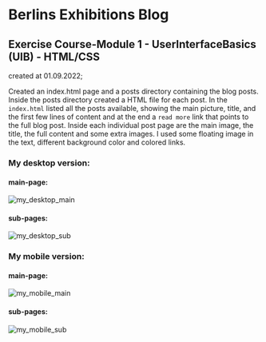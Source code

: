 # Berlins Exhibitions Blog

## Exercise Course-Module 1 - UserInterfaceBasics (UIB) - HTML/CSS

created at 01.09.2022;

Created an index.html page and a posts directory containing the blog posts.
Inside the posts directory created a HTML file for each post.
In the `index.html` listed all the posts available, showing the main picture, title, and the first few lines of content and at the end a `read more` link that points to the full blog post.
Inside each individual post page are the main image, the title, the full content and some extra images. I used some floating image in the text, different background color and colored links.

### My desktop version:

#### main-page:

![my_desktop_main](./img/Desktop_main_page.png)

#### sub-pages:

![my_desktop_sub](./img/Desktop_sub_page.png)

### My mobile version:

#### main-page:

![my_mobile_main](./img/mobile_main_page.png)

#### sub-pages:

![my_mobile_sub](./img/mobile_sub_page.png)
